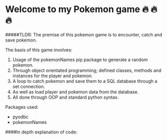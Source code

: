 # Welcome to my Pokemon game :fire: :fire: :fire:

#####TLDR: The premise of this pokemon game is to encounter, catch and save pokemon.

The basis of this game involves:
1) Usage of the pokemonNames pip package to generate a random pokemon.
2) Through object orientated programming; defined classes, methods and instances for the player
and pokemon.
3) A loop to catch pokemon and save them to a SQL database through a set connection. 
4) As well as load player and pokemon data from the database. 
5) All done through OOP and standard python syntax.

Packages used:
- pyodbc
- pokemonNames

####In depth explanation of code:
         